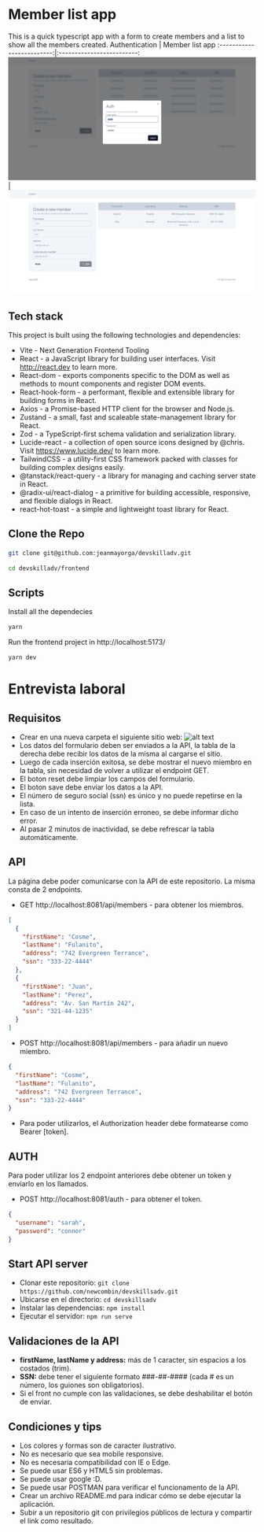 # Member list app

This is a quick typescript app with a form to create members and a list to show all the members created.
Authentication | Member list app
:-------------------------:|:-------------------------:
![](https://raw.githubusercontent.com/jeanmayorga/devskilladv/main/auth.png) | ![](https://raw.githubusercontent.com/jeanmayorga/devskilladv/main/dash.png)

## Tech stack

This project is built using the following technologies and dependencies:

- Vite - Next Generation Frontend Tooling
- React - a JavaScript library for building user interfaces. Visit http://react.dev to learn more.
- React-dom - exports components specific to the DOM as well as methods to mount components and register DOM events.
- React-hook-form - a performant, flexible and extensible library for building forms in React.
- Axios - a Promise-based HTTP client for the browser and Node.js.
- Zustand - a small, fast and scaleable state-management library for React.
- Zod - a TypeScript-first schema validation and serialization library.
- Lucide-react - a collection of open source icons designed by @chris. Visit https://www.lucide.dev/ to learn more.
- TailwindCSS - a utility-first CSS framework packed with classes for building complex designs easily.
- @tanstack/react-query - a library for managing and caching server state in React.
- @radix-ui/react-dialog - a primitive for building accessible, responsive, and flexible dialogs in React.
- react-hot-toast - a simple and lightweight toast library for React.

## Clone the Repo

```bash
git clone git@github.com:jeanmayorga/devskilladv.git
```

```bash
cd devskilladv/frontend
```

## Scripts

Install all the dependecies

```bash
yarn
```

Run the frontend project in http://localhost:5173/

```bash
yarn dev
```

# Entrevista laboral

## Requisitos

- Crear en una nueva carpeta el siguiente sitio web:
  ![alt text](https://github.com/newcombin/devskills/blob/main/design.png "Diseño web")
- Los datos del formulario deben ser enviados a la API, la tabla de la derecha debe recibir los datos de la misma al cargarse el sitio.
- Luego de cada inserción exitosa, se debe mostrar el nuevo miembro en la tabla, sin necesidad de volver a utilizar el endpoint GET.
- El boton reset debe limpiar los campos del formulario.
- El boton save debe enviar los datos a la API.
- El número de seguro social (ssn) es único y no puede repetirse en la lista.
- En caso de un intento de inserción erroneo, se debe informar dicho error.
- Al pasar 2 minutos de inactividad, se debe refrescar la tabla automáticamente.

## API

La página debe poder comunicarse con la API de este repositorio. La misma consta de 2 endpoints.

- GET http://localhost:8081/api/members - para obtener los miembros.

```json
[
  {
    "firstName": "Cosme",
    "lastName": "Fulanito",
    "address": "742 Evergreen Terrance",
    "ssn": "333-22-4444"
  },
  {
    "firstName": "Juan",
    "lastName": "Perez",
    "address": "Av. San Martín 242",
    "ssn": "321-44-1235"
  }
]
```

- POST http://localhost:8081/api/members - para añadir un nuevo miembro.

```json
{
  "firstName": "Cosme",
  "lastName": "Fulanito",
  "address": "742 Evergreen Terrance",
  "ssn": "333-22-4444"
}
```

- Para poder utilizarlos, el Authorization header debe formatearse como Bearer [token].

## AUTH

Para poder utilizar los 2 endpoint anteriores debe obtener un token y enviarlo en los llamados.

- POST http://localhost:8081/auth - para obtener el token.

```json
{
  "username": "sarah",
  "password": "connor"
}
```

## Start API server

- Clonar este repositorio: `git clone https://github.com/newcombin/devskillsadv.git`
- Ubicarse en el directorio: `cd devskillsadv`
- Instalar las dependencias: `npm install`
- Ejecutar el servidor: `npm run serve`

## Validaciones de la API

- **firstName, lastName y address:** más de 1 caracter, sin espacios a los costados (trim).
- **SSN:** debe tener el siguiente formato ###-##-#### (cada # es un número, los guiones son obligatorios).
- Si el front no cumple con las validaciones, se debe deshabilitar el botón de enviar.

## Condiciones y tips

- Los colores y formas son de caracter ilustrativo.
- No es necesario que sea mobile responsive.
- No es necesaria compatibilidad con IE o Edge.
- Se puede usar ES6 y HTML5 sin problemas.
- Se puede usar google :D.
- Se puede usar POSTMAN para verificar el funcionamento de la API.
- Crear un archivo README.md para indicar cómo se debe ejecutar la aplicación.
- Subir a un repositorio git con privilegios públicos de lectura y compartir el link como resultado.
